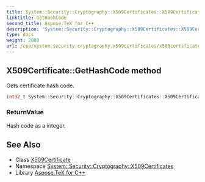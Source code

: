 ```yaml
---
title: System::Security::Cryptography::X509Certificates::X509Certificate::GetHashCode method
linktitle: GetHashCode
second_title: Aspose.TeX for C++
description: 'System::Security::Cryptography::X509Certificates::X509Certificate::GetHashCode method. Gets certificate hash code in C++.'
type: docs
weight: 2800
url: /cpp/system.security.cryptography.x509certificates/x509certificate/gethashcode/
---
```

## X509Certificate::GetHashCode method


Gets certificate hash code.

```cpp
int32_t System::Security::Cryptography::X509Certificates::X509Certificate::GetHashCode() const override
```


### ReturnValue

Hash code as a integer.

## See Also

* Class [X509Certificate](../)
* Namespace [System::Security::Cryptography::X509Certificates](../../)
* Library [Aspose.TeX for C++](../../../)
